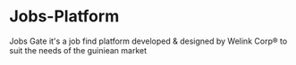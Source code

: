 # Jobs-Platform
Jobs Gate it's a job find platform developed &amp; designed by Welink Corp® to suit the needs of the guiniean market
